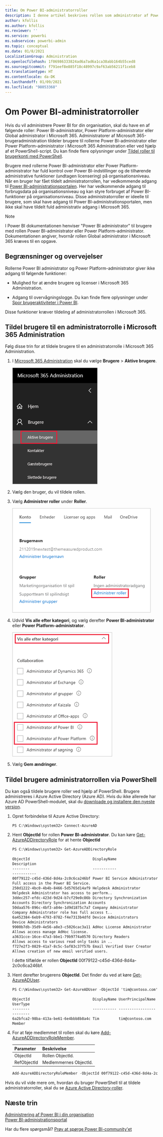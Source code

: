```yaml
---
title: Om Power BI-administratorroller
description: I denne artikel beskrives rollen som administrator af Power BI-tjenesten og de specifikke roller, der giver administratorrettigheder.
author: kfollis
ms.author: kfollis
ms.reviewer: ''
ms.service: powerbi
ms.subservice: powerbi-admin
ms.topic: conceptual
ms.date: 01/8/2021
LocalizationGroup: Administration
ms.openlocfilehash: 1f06986333824ad6a7ad6a1ca38abb164b55ced8
ms.sourcegitcommit: f791eef8e885f18c48997c9af63ab56211f1ceb8
ms.translationtype: HT
ms.contentlocale: da-DK
ms.lasthandoff: 01/09/2021
ms.locfileid: "98053368"
---
```

# <a name="understanding-power-bi-administrator-roles"></a>Om Power BI-administratorroller

Hvis du vil administrere Power BI for din organisation, skal du have en af følgende roller: Power BI-administrator, Power Platform-administrator eller Global administrator i Microsoft 365. Administratorer af Microsoft 365-brugeradministration tildeler brugere til rollerne Power BI-administrator eller Power Platform-administrator i Microsoft 365 Administration eller ved hjælp af et PowerShell-script. Du kan finde flere oplysninger under [Tildel roller til brugerkonti med PowerShell](/office365/enterprise/powershell/assign-roles-to-user-accounts-with-office-365-powershell).

Brugere med rollerne Power BI-administrator eller Power Platform-administrator har fuld kontrol over Power BI-indstillinger og de tilhørende administrative funktioner (undtagen licensering) på organisationsniveau. Når en bruger har fået tildelt administratorrollen, har vedkommende adgang til [Power BI-administrationsportalen](service-admin-portal.md). Her har vedkommende adgang til forbrugsdata på organisationsniveau og kan styre forbruget af Power BI-funktioner på organisationsniveau. Disse administratorroller er ideelle til brugere, som skal have adgang til Power BI-administrationsportalen, men ikke skal have tildelt fuld administrativ adgang i Microsoft 365.

> [!NOTE]
> I Power BI dokumentationen henviser "Power BI administrator" til brugere med rollen Power BI-administrator eller Power Platform-administrator. Dokumentationen angiver, hvornår rollen Global administrator i Microsoft 365 kræves til en opgave.

## <a name="limitations-and-considerations"></a>Begrænsninger og overvejelser

Rollerne Power BI administrator og Power Platform-administrator giver ikke adgang til følgende funktioner:

* Mulighed for at ændre brugere og licenser i Microsoft 365 Administration.

* Adgang til overvågningslogge. Du kan finde flere oplysninger under [Spor brugeraktiviteter i Power BI](service-admin-auditing.md).

Disse funktioner kræver tildeling af administratorrollen i Microsoft 365.

## <a name="assign-users-to-an-admin-role-in-the-microsoft-365-admin-center"></a>Tildel brugere til en administratorrolle i Microsoft 365 Administration

Følg disse trin for at tildele brugere til en administratorrolle i Microsoft 365 Administration.

1. I [Microsoft 365 Administration](https://portal.office.com/adminportal/home#/homepage) skal du vælge **Brugere** > **Aktive brugere**.

    ![Microsoft 365 Administration](media/service-admin-role/powerbi-admin-users.png)

1. Vælg den bruger, du vil tildele rollen.

1. Vælg **Administrer roller** under **Roller**.

    ![Administrer roller](media/service-admin-role/powerbi-admin-edit-roles.png)

1. Udvid **Vis alle efter kategori**, og vælg derefter **Power BI-administrator** eller **Power Platform-administrator**.

    ![Vælg administratorrollen](media/service-admin-role/powerbi-admin-role.png)

1. Vælg **Gem ændringer**.

## <a name="assign-users-to-the-admin-role-with-powershell"></a>Tildel brugere administratorrollen via PowerShell

Du kan også tildele brugere roller ved hjælp af PowerShell. Brugere administreres i Azure Active Directory (Azure AD). Hvis du ikke allerede har Azure AD PowerShell-modulet, skal du [downloade og installere den nyeste version](https://www.powershellgallery.com/packages/AzureAD/).

1. Opret forbindelse til Azure Active Directory:
   ```
   PS C:\Windows\system32> Connect-AzureAD
   ```

1. Hent **ObjectId** for rollen **Power BI-administrator**. Du kan køre [Get-AzureADDirectoryRole](/powershell/module/azuread/get-azureaddirectoryrole) for at hente **ObjectId**

    ```
    PS C:\Windows\system32> Get-AzureADDirectoryRole

    ObjectId                             DisplayName                        Description
    --------                             -----------                        -----------
    00f79122-c45d-436d-8d4a-2c0c6ca246bf Power BI Service Administrator     Full access in the Power BI Service.
    250d1222-4bc0-4b4b-8466-5d5765d14af9 Helpdesk Administrator             Helpdesk Administrator has access to perform..
    3ddec257-efdc-423d-9d24-b7cf29e0c86b Directory Synchronization Accounts Directory Synchronization Accounts
    50daa576-896c-4bf3-a84e-1d9d1875c7a7 Company Administrator              Company Administrator role has full access t..
    6a452384-6eb9-4793-8782-f4e7313b4dfd Device Administrators              Device Administrators
    9900b7db-35d9-4e56-a8e3-c5026cac3a11 AdHoc License Administrator        Allows access manage AdHoc license.
    a3631cce-16ce-47a3-bbe1-79b9774a0570 Directory Readers                  Allows access to various read only tasks in ..
    f727e2f3-0829-41a7-8c5c-5af83c37f57b Email Verified User Creator        Allows creation of new email verified users.
    ```

    I dette tilfælde er rollen **ObjectId** 00f79122-c45d-436d-8d4a-2c0c6ca246bf.

1. Hent derefter brugerens **ObjectId**. Det finder du ved at køre [Get-AzureADUser](/powershell/module/azuread/get-azureaduser).

    ```
    PS C:\Windows\system32> Get-AzureADUser -ObjectId 'tim@contoso.com'

    ObjectId                             DisplayName UserPrincipalName      UserType
    --------                             ----------- -----------------      --------
    6a2bfca2-98ba-413a-be61-6e4bbb8b8a4c Tim         tim@contoso.com        Member
    ```

1. For at føje medlemmet til rollen skal du køre [Add-AzureADDirectoryRoleMember](/powershell/module/azuread/add-azureaddirectoryrolemember).

    | Parameter | Beskrivelse |
    | --- | --- |
    | ObjectId |Rollen ObjectId. |
    | RefObjectId |Medlemmernes ObjectId. |

    ```powershell
    Add-AzureADDirectoryRoleMember -ObjectId 00f79122-c45d-436d-8d4a-2c0c6ca246bf -RefObjectId 6a2bfca2-98ba-413a-be61-6e4bbb8b8a4c
    ```
Hvis du vil vide mere om, hvordan du bruger PowerShell til at tildele administratorroller, skal du se [Azure Active Directory-roller](/powershell/module/azuread/#directory-roles).

## <a name="next-steps"></a>Næste trin

[Administrering af Power BI i din organisation](service-admin-administering-power-bi-in-your-organization.md)  
[Power BI-administrationsportal](service-admin-portal.md)  

Har du flere spørgsmål? [Prøv at spørge Power BI-community'et](https://community.powerbi.com/)
